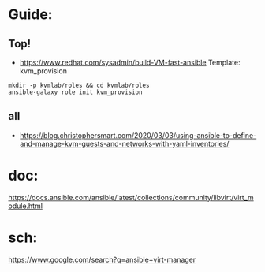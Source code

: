 # Guide:
## Top!
- https://www.redhat.com/sysadmin/build-VM-fast-ansible
Template: kvm_provision
```
mkdir -p kvmlab/roles && cd kvmlab/roles
ansible-galaxy role init kvm_provision
```
## all
- https://blog.christophersmart.com/2020/03/03/using-ansible-to-define-and-manage-kvm-guests-and-networks-with-yaml-inventories/

# doc:
https://docs.ansible.com/ansible/latest/collections/community/libvirt/virt_module.html


# sch:
https://www.google.com/search?q=ansible+virt-manager
